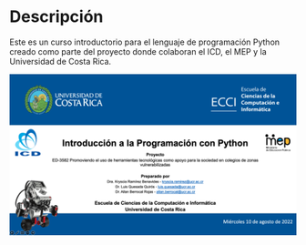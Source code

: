 # Descripción

Este es un curso introductorio para el lenguaje de programación Python creado como parte del proyecto donde colaboran el ICD, el MEP y la Universidad de Costa Rica.


<img src="images/introPage.png">

